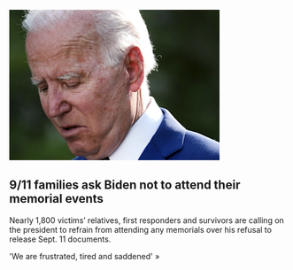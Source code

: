 
![9/11 families ask Biden not to attend their memorial events](./20210807085124.png)
## 9/11 families ask Biden not to attend their memorial events

Nearly 1,800 victims’ relatives, first responders and survivors are calling on the president to refrain from attending any memorials over his refusal to release Sept. 11 documents.

'We are frustrated, tired and saddened' »
